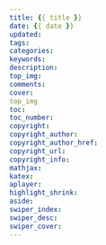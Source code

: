 ```yaml
---
title: {{ title }}
date: {{ date }}
updated:
tags:
categories:
keywords:
description:
top_img:
comments:
cover:
top_img
toc:
toc_number:
copyright:
copyright_author:
copyright_author_href:
copyright_url:
copyright_info:
mathjax:
katex:
aplayer:
highlight_shrink:
aside:
swiper_index: 
swiper_desc: 
swiper_cover: 
---
```

